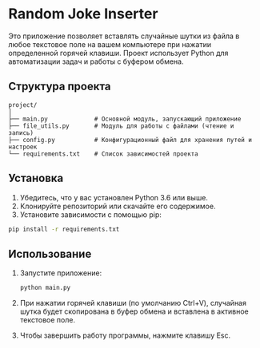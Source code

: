 # Random Joke Inserter

Это приложение позволяет вставлять случайные шутки из файла в любое текстовое поле на вашем компьютере при нажатии определенной горячей клавиши. Проект использует Python для автоматизации задач и работы с буфером обмена.

## Структура проекта

```
project/
│
├── main.py             # Основной модуль, запускающий приложение
├── file_utils.py       # Модуль для работы с файлами (чтение и запись)
├── config.py           # Конфигурационный файл для хранения путей и настроек
└── requirements.txt    # Список зависимостей проекта
```


## Установка

1. Убедитесь, что у вас установлен Python 3.6 или выше.
2. Клонируйте репозиторий или скачайте его содержимое.
3. Установите зависимости с помощью pip:

```bash
pip install -r requirements.txt
 ```

## Использование

1. Запустите приложение:

   ```bash
   python main.py
   ```

2. При нажатии горячей клавиши (по умолчанию Ctrl+V), случайная шутка будет скопирована в буфер обмена и вставлена в активное текстовое поле.
3. Чтобы завершить работу программы, нажмите клавишу Esc.